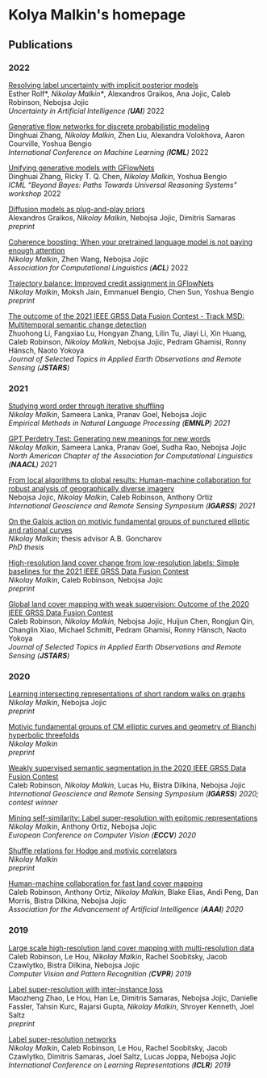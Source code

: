 # Kolya Malkin's homepage

## Publications

### 2022 

[Resolving label uncertainty with implicit posterior models](https://arxiv.org/abs/2202.14000)   
Esther Rolf\*, *Nikolay Malkin\**, Alexandros Graikos, Ana Jojic, Caleb Robinson, Nebojsa Jojic    
*Uncertainty in Artificial Intelligence (**UAI**)* 2022

[Generative flow networks for discrete probabilistic modeling](https://arxiv.org/abs/2202.01361)    
Dinghuai Zhang, *Nikolay Malkin*, Zhen Liu, Alexandra Volokhova, Aaron Courville, Yoshua Bengio    
*International Conference on Machine Learning (**ICML**)* 2022

[Unifying generative models with GFlowNets](https://zdhnarsil.github.io/files/Unifying_GM_as_GFlowNets.pdf)  
Dinghuai Zhang, Ricky T. Q. Chen, *Nikolay Malkin*, Yoshua Bengio  
*ICML &ldquo;Beyond Bayes: Paths Towards Universal Reasoning Systems&rdquo; workshop* 2022

[Diffusion models as plug-and-play priors](http://arxiv.org/abs/2206.09012)  
Alexandros Graikos, *Nikolay Malkin*, Nebojsa Jojic, Dimitris Samaras  
*preprint*

[Coherence boosting: When your pretrained language model is not paying enough attention](https://aclanthology.org/2022.acl-long.565/)    
*Nikolay Malkin*, Zhen Wang, Nebojsa Jojic    
*Association for Computational Linguistics (**ACL**)* 2022

[Trajectory balance: Improved credit assignment in GFlowNets](https://arxiv.org/abs/2201.13259)     
*Nikolay Malkin*, Moksh Jain, Emmanuel Bengio, Chen Sun, Yoshua Bengio    
*preprint*

[The outcome of the 2021 IEEE GRSS Data Fusion Contest - Track MSD: Multitemporal semantic change detection](https://ieeexplore.ieee.org/document/9690575)    
Zhuohong Li, Fangxiao Lu, Hongyan Zhang, Lilin Tu, Jiayi Li, Xin Huang, Caleb Robinson, *Nikolay Malkin*, Nebojsa Jojic, Pedram Ghamisi, Ronny Hänsch, Naoto Yokoya       
*Journal of Selected Topics in Applied Earth Observations and Remote Sensing (**JSTARS**)*

### 2021

[Studying word order through iterative shuffling](https://aclanthology.org/2021.emnlp-main.809/)    
*Nikolay Malkin*, Sameera Lanka, Pranav Goel, Nebojsa Jojic    
*Empirical Methods in Natural Language Processing (**EMNLP**) 2021*

[GPT Perdetry Test: Generating new meanings for new words](https://aclanthology.org/2021.naacl-main.439/)    
*Nikolay Malkin*, Sameera Lanka, Pranav Goel, Sudha Rao, Nebojsa Jojic    
*North American Chapter of the Association for Computational Linguistics (**NAACL**) 2021*

[From local algorithms to global results: Human-machine collaboration for robust analysis of geographically diverse imagery](https://ieeexplore.ieee.org/abstract/document/9554869)    
Nebojsa Jojic, *Nikolay Malkin*, Caleb Robinson, Anthony Ortiz     
*International Geoscience and Remote Sensing Symposium (**IGARSS**) 2021*

[On the Galois action on motivic fundamental groups of punctured elliptic and rational curves](link)    
*Nikolay Malkin*; thesis advisor A.B. Goncharov    
*PhD thesis*

[High-resolution land cover change from low-resolution labels: Simple baselines for the 2021 IEEE GRSS Data Fusion Contest](https://arxiv.org/abs/2101.01154)    
*Nikolay Malkin*, Caleb Robinson, Nebojsa Jojic    
*preprint*

[Global land cover mapping with weak supervision: Outcome of the 2020 IEEE GRSS Data Fusion Contest](https://ieeexplore.ieee.org/document/9369830)     
Caleb Robinson, *Nikolay Malkin*, Nebojsa Jojic, Huijun Chen, Rongjun Qin, Changlin Xiao, Michael Schmitt, Pedram Ghamisi, Ronny Hänsch, Naoto Yokoya    
*Journal of Selected Topics in Applied Earth Observations and Remote Sensing (**JSTARS**)*

### 2020

[Learning intersecting representations of short random walks on graphs](link)    
*Nikolay Malkin*, Nebojsa Jojic    
*preprint*

[Motivic fundamental groups of CM elliptic curves and geometry of Bianchi hyperbolic threefolds](https://arxiv.org/abs/2010.07238)    
*Nikolay Malkin*    
*preprint*

[Weakly supervised semantic segmentation in the 2020 IEEE GRSS Data Fusion Contest](https://ieeexplore.ieee.org/document/9547211)    
Caleb Robinson, *Nikolay Malkin*, Lucas Hu, Bistra Dilkina, Nebojsa Jojic    
*International Geoscience and Remote Sensing Symposium (**IGARSS**) 2020; contest winner*

[Mining self-similarity: Label super-resolution with epitomic representations](http://www.ecva.net/papers/eccv_2020/papers_ECCV/papers/123710528.pdf)   
*Nikolay Malkin*, Anthony Ortiz, Nebojsa Jojic    
*European Conference on Computer Vision (**ECCV**) 2020*

[Shuffle relations for Hodge and motivic correlators](https://arxiv.org/abs/2003.06521)  
*Nikolay Malkin*  
*preprint*

[Human-machine collaboration for fast land cover mapping](https://ojs.aaai.org/index.php/AAAI/article/view/5633)  
Caleb Robinson, Anthony Ortiz, *Nikolay Malkin*, Blake Elias, Andi Peng, Dan Morris, Bistra Dilkina, Nebojsa Jojic   
*Association for the Advancement of Artificial Intelligence (**AAAI**) 2020*

### 2019

[Large scale high-resolution land cover mapping with multi-resolution data](https://openaccess.thecvf.com/content_CVPR_2019/papers/Robinson_Large_Scale_High-Resolution_Land_Cover_Mapping_With_Multi-Resolution_Data_CVPR_2019_paper.pdf)  
Caleb Robinson, Le Hou, *Nikolay Malkin*, Rachel Soobitsky, Jacob Czawlytko, Bistra Dilkina, Nebojsa Jojic  
*Computer Vision and Pattern Recognition (**CVPR**) 2019*

[Label super-resolution with inter-instance loss](https://arxiv.org/abs/1904.04429)  
Maozheng Zhao, Le Hou, Han Le, Dimitris Samaras, Nebojsa Jojic, Danielle Fassler, Tahsin Kurc, Rajarsi Gupta, *Nikolay Malkin*, Shroyer Kenneth, Joel Saltz    
*preprint*

[Label super-resolution networks](https://openreview.net/forum?id=rkxwShA9Ym)  
*Nikolay Malkin*, Caleb Robinson, Le Hou, Rachel Soobitsky, Jacob Czawlytko, Dimitris Samaras, Joel Saltz, Lucas Joppa, Nebojsa Jojic  
*International Conference on Learning Representations (**ICLR**) 2019*

